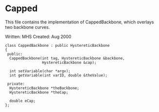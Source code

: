 # Capped

This file contains the implementation of 
CappedBackbone, which overlays two backbone curves.

Written: MHS
Created: Aug 2000

```
class CappedBackbone : public HystereticBackbone
{
 public:
  CappedBackbone(int tag, HystereticBackbone &backbone, 
                 HystereticBackbone &cap);
  
  int setVariable(char *argv);
  int getVariable(int varID, double &theValue);

 private:
  HystereticBackbone *theBackbone;
  HystereticBackbone *theCap;
  
  double eCap;
};
```
